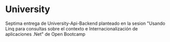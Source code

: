 # University

Septima entrega de University-Api-Backend planteado en la sesion "Usando Linq para consultas sobre el contexto e Internacionalización de aplicaciones .Net" de Open Bootcamp
